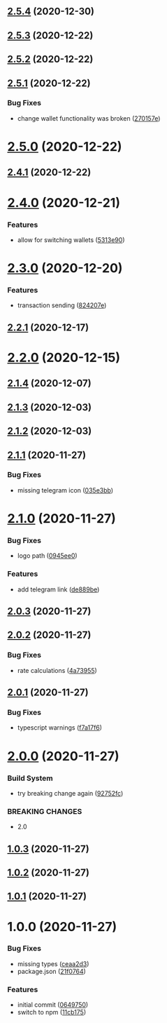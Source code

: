## [2.5.4](https://github.com/erdDEVcode/sting/compare/v2.5.3...v2.5.4) (2020-12-30)

## [2.5.3](https://github.com/erdDEVcode/sting/compare/v2.5.2...v2.5.3) (2020-12-22)

## [2.5.2](https://github.com/erdDEVcode/sting/compare/v2.5.1...v2.5.2) (2020-12-22)

## [2.5.1](https://github.com/erdDEVcode/sting/compare/v2.5.0...v2.5.1) (2020-12-22)


### Bug Fixes

* change wallet functionality was broken ([270157e](https://github.com/erdDEVcode/sting/commit/270157ee4cd23fb37d9cd98b63800aab10376732))

# [2.5.0](https://github.com/erdDEVcode/sting/compare/v2.4.1...v2.5.0) (2020-12-22)

## [2.4.1](https://github.com/erdDEVcode/sting/compare/v2.4.0...v2.4.1) (2020-12-22)

# [2.4.0](https://github.com/erdDEVcode/sting/compare/v2.3.0...v2.4.0) (2020-12-21)


### Features

* allow for switching wallets ([5313e90](https://github.com/erdDEVcode/sting/commit/5313e9017212750fd0396f14775c546768c351e5))

# [2.3.0](https://github.com/erdDEVcode/sting/compare/v2.2.1...v2.3.0) (2020-12-20)


### Features

* transaction sending ([824207e](https://github.com/erdDEVcode/sting/commit/824207e5744222a8754973475b99455677941ee0))

## [2.2.1](https://github.com/erdDEVcode/sting/compare/v2.2.0...v2.2.1) (2020-12-17)

# [2.2.0](https://github.com/erdDEVcode/sting/compare/v2.1.4...v2.2.0) (2020-12-15)

## [2.1.4](https://github.com/erdDEVcode/sting/compare/v2.1.3...v2.1.4) (2020-12-07)

## [2.1.3](https://github.com/erdDEVcode/sting/compare/v2.1.2...v2.1.3) (2020-12-03)

## [2.1.2](https://github.com/erdDEVcode/sting/compare/v2.1.1...v2.1.2) (2020-12-03)

## [2.1.1](https://github.com/erdDEVcode/sting/compare/v2.1.0...v2.1.1) (2020-11-27)


### Bug Fixes

* missing telegram icon ([035e3bb](https://github.com/erdDEVcode/sting/commit/035e3bb87ef1c45ea6d512046684312876b36391))

# [2.1.0](https://github.com/erdDEVcode/sting/compare/v2.0.3...v2.1.0) (2020-11-27)


### Bug Fixes

* logo path ([0945ee0](https://github.com/erdDEVcode/sting/commit/0945ee03d6e0a14ce217d2b60bd2ac567a5b8eb9))


### Features

* add telegram link ([de889be](https://github.com/erdDEVcode/sting/commit/de889beb1d499039fa2d9ace789d777885e155bc))

## [2.0.3](https://github.com/erdDEVcode/sting/compare/v2.0.2...v2.0.3) (2020-11-27)

## [2.0.2](https://github.com/erdDEVcode/sting/compare/v2.0.1...v2.0.2) (2020-11-27)


### Bug Fixes

* rate calculations ([4a73955](https://github.com/erdDEVcode/sting/commit/4a73955faee3b2598dd6404f64a23315e528f58a))

## [2.0.1](https://github.com/erdDEVcode/sting/compare/v2.0.0...v2.0.1) (2020-11-27)


### Bug Fixes

* typescript warnings ([f7a17f6](https://github.com/erdDEVcode/sting/commit/f7a17f6a6d867877fd1becd0dcd3d585146c82e4))

# [2.0.0](https://github.com/erdDEVcode/sting/compare/v1.0.3...v2.0.0) (2020-11-27)


### Build System

* try breaking change again ([92752fc](https://github.com/erdDEVcode/sting/commit/92752fca143fe192658ba581e94f66f4a1f96ac1))


### BREAKING CHANGES

* 2.0

## [1.0.3](https://github.com/erdDEVcode/sting/compare/v1.0.2...v1.0.3) (2020-11-27)

## [1.0.2](https://github.com/erdDEVcode/sting/compare/v1.0.1...v1.0.2) (2020-11-27)

## [1.0.1](https://github.com/erdDEVcode/sting/compare/v1.0.0...v1.0.1) (2020-11-27)

# 1.0.0 (2020-11-27)


### Bug Fixes

* missing types ([ceaa2d3](https://github.com/erdDEVcode/sting/commit/ceaa2d31a9facca18f30cd8b1c93d13b01aeefd2))
* package.json ([21f0764](https://github.com/erdDEVcode/sting/commit/21f07648c43bf5d206d9f8408df6eb6b80010d9b))


### Features

* initial commit ([0649750](https://github.com/erdDEVcode/sting/commit/06497503cc66db5127ebd867b6da33429efb5da6))
* switch to npm ([11cb175](https://github.com/erdDEVcode/sting/commit/11cb175bb0d437b3ea0e9193917896887ad100cb))
